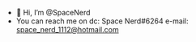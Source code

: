 - 👋 Hi, I’m @SpaceNerd
- You can reach me on dc: Space Nerd#6264
                          e-mail: space_nerd_1112@hotmail.com

<!---
SpaceNerde/SpaceNerde is a ✨ special ✨ repository because its `README.md` (this file) appears on your GitHub profile.
You can click the Preview link to take a look at your changes.
--->
